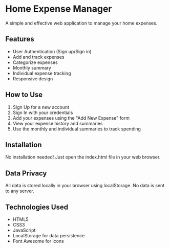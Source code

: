# Home Expense Manager

A simple and effective web application to manage your home expenses.

## Features

- User Authentication (Sign up/Sign in)
- Add and track expenses
- Categorize expenses
- Monthly summary
- Individual expense tracking
- Responsive design

## How to Use

1. Sign Up for a new account
2. Sign In with your credentials
3. Add your expenses using the "Add New Expense" form
4. View your expense history and summaries
5. Use the monthly and individual summaries to track spending

## Installation

No installation needed! Just open the index.html file in your web browser.

## Data Privacy

All data is stored locally in your browser using localStorage. No data is sent to any server.

## Technologies Used

- HTML5
- CSS3
- JavaScript
- LocalStorage for data persistence
- Font Awesome for icons
